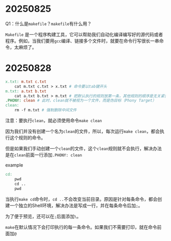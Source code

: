 # 20250825

Q1：什么是`makefile`？`makefile`有什么用？

`Makefile` 是一个程序构建工具，它可以帮助我们自动化编译编写好的源代码或者程序。例如，当我们要用`gcc`编译、链接多个文件时，就要在命令行写很长一串命令，太麻烦了。



# 20250828

```makefile
x.txt: m.txt c.txt
	cat m.txt c.txt > x.txt # 命令要以tab键开头
m.txt: a.txt b.txt
	cat a.txt b.txt > m.txt # 把默认执行的规则放第一条，其他规则的顺序是无关紧要的，因为make执行时自动判断依赖
.PHONY: clean # 此时，clean就不被视为一个文件，而是伪目标（Phony Target）
clean:
	rm -f m.txt # 强制删除中间文件
```

注意：要执行`clean`，就必须使用命令`make clean`

因为我们并没有创建一个名为`clean`的文件，所以，每次运行`make clean`，都会执行这个规则的命令。

但是如果我们手动创建一个`clean`的文件，这个`clean`规则就不会执行，解决办法是在`clean`前面一行添加`.PHONY: clean`



example

```makefile
cd:
	pwd
	cd ..
	pwd
```

当执行`make cd`命令时，`cd ..`不会改变当前目录。原因是针对每条命令，都会创建一个独立的Shell环境，解决办法是写成一行，并在每条命令后加`;`。

为了便于预览，还可以在`;`后面添加`\`。





`make`在默认情况下会打印执行的每一条命令。如果我们不需要打印，就在命令前面加`@`